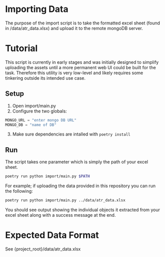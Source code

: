 # Importing Data

The purpose of the import script is to take the formatted excel sheet (found in /data/atr_data.xlsx) and upload it to the remote mongoDB server.

# Tutorial
This script is currently in early stages and was initially designed to simplify uploading the assets until a more permanent web UI could be built for the task. Therefore this utility is very low-level and likely requires some tinkering outside its intended use case.

## Setup
1. Open import/main.py
2. Configure the two globals:
```python
MONGO_URL = "enter mongo DB URL"
MONGO_DB = "name of DB"
```
3. Make sure dependencies are intalled with `poetry install`

## Run
The script takes one parameter which is simply the path of your excel sheet.
```sh
poetry run python import/main.py $PATH
```
For example; if uploading the data provided in this repository you can run the following:
```sh
poetry run python import/main.py ../data/atr_data.xlsx
```
You should see output showing the individual objects it extracted from your excel sheet along with a success message at the end.

# Expected Data Format
See {project_root}/data/atr_data.xlsx